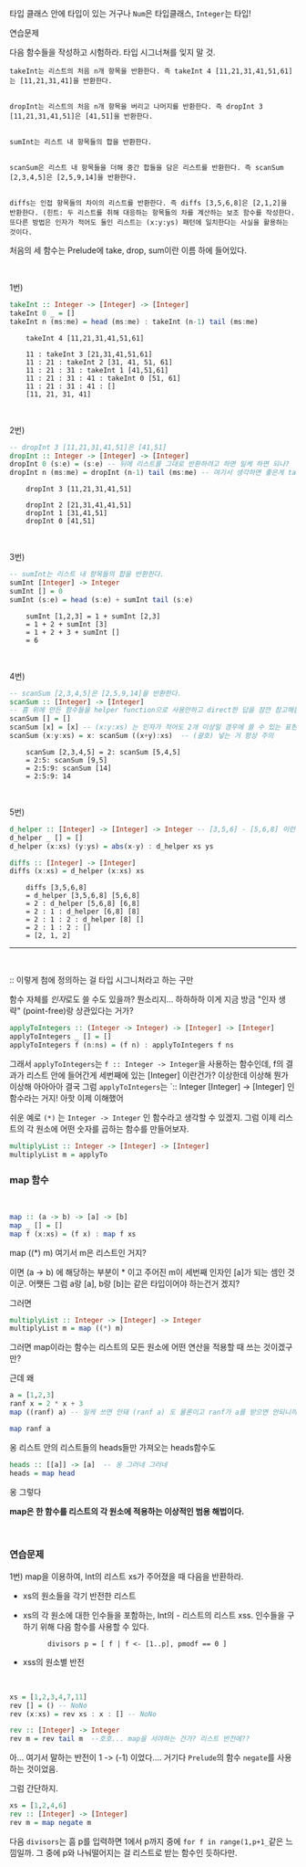 타입 클래스 안에 타입이 있는 거구나 `Num`은 타입클래스, `Integer`는 타입!




연습문제

다음 함수들을 작성하고 시험하라. 타입 시그너쳐를 잊지 말 것.

    takeInt는 리스트의 처음 n개 항목을 반환한다. 즉 takeInt 4 [11,21,31,41,51,61]는 [11,21,31,41]을 반환한다.


    dropInt는 리스트의 처음 n개 항목을 버리고 나머지를 반환한다. 즉 dropInt 3 [11,21,31,41,51]은 [41,51]을 반환한다.


    sumInt는 리스트 내 항목들의 합을 반환한다.


    scanSum은 리스트 내 항목들을 더해 중간 합들을 담은 리스트를 반환한다. 즉 scanSum [2,3,4,5]은 [2,5,9,14]을 반환한다.


    diffs는 인접 항목들의 차이의 리스트를 반환한다. 즉 diffs [3,5,6,8]은 [2,1,2]을 반환한다. (힌트: 두 리스트를 취해 대응하는 항목들의 차를 계산하는 보조 함수를 작성한다. 또다른 방법은 인자가 적어도 둘인 리스트는 (x:y:ys) 패턴에 일치한다는 사실을 활용하는 것이다.

처음의 세 함수는 Prelude에 take, drop, sum이란 이름 하에 들어있다.

<br />

1번)

```haskell
takeInt :: Integer -> [Integer] -> [Integer]
takeInt 0 _ = []
takeInt n (ms:me) = head (ms:me) : takeInt (n-1) tail (ms:me) 
```

        takeInt 4 [11,21,31,41,51,61]

        11 : takeInt 3 [21,31,41,51,61]
        11 : 21 : takeInt 2 [31, 41, 51, 61]
        11 : 21 : 31 : takeInt 1 [41,51,61]
        11 : 21 : 31 : 41 : takeInt 0 [51, 61]
        11 : 21 : 31 : 41 : [] 
        [11, 21, 31, 41]

<br />

2번) 

```haskell
-- dropInt 3 [11,21,31,41,51]은 [41,51]
dropInt :: Integer -> [Integer] -> [Integer]
dropInt 0 (s:e) = (s:e) -- 뒤에 리스트를 그대로 반환하려고 하면 일케 하면 되나?
dropInt n (ms:me) = dropInt (n-1) tail (ms:me) -- 여기서 생각하면 좋은게 tail (ms:me) 가 바로바로 그냥 "me"라는 사실 
```

        dropInt 3 [11,21,31,41,51]

        dropInt 2 [21,31,41,41,51]
        dropInt 1 [31,41,51]
        dropInt 0 [41,51]

<br />

3번)

```haskell
-- sumInt는 리스트 내 항목들의 합을 반환한다.
sumInt [Integer] -> Integer
sumInt [] = 0
sumInt (s:e) = head (s:e) + sumInt tail (s:e) 
```
        sumInt [1,2,3] = 1 + sumInt [2,3]
        = 1 + 2 + sumInt [3]
        = 1 + 2 + 3 + sumInt []
        = 6

<br />

4번)

```haskell
-- scanSum [2,3,4,5]은 [2,5,9,14]을 반환한다.
scanSum :: [Integer] -> [Integer]
-- 흠 위에 만든 함수들을 helper function으로 사용안하고 direct한 답을 잠깐 참고해봄
scanSum [] = []
scanSum [x] = [x] -- (x:y:xs) 는 인자가 적어도 2개 이상일 경우에 쓸 수 있는 표현이다. 
scanSum (x:y:xs) = x: scanSum ((x+y):xs)  -- (괄호) 넣는 거 항상 주의
```

        scanSum [2,3,4,5] = 2: scanSum [5,4,5]
        = 2:5: scanSum [9,5]
        = 2:5:9: scanSum [14]
        = 2:5:9: 14

<br />

5번) 


```haskell  
d_helper :: [Integer] -> [Integer] -> Integer -- [3,5,6] - [5,6,8] 이런식으로 하면 될 듯한데, 
d_helper _ [] = []
d_helper (x:xs) (y:ys) = abs(x-y) : d_helper xs ys

diffs :: [Integer] -> [Integer]
diffs (x:xs) = d_helper (x:xs) xs 

```
        diffs [3,5,6,8]
        = d_helper [3,5,6,8] [5,6,8]
        = 2 : d_helper [5,6,8] [6,8]
        = 2 : 1 : d_helper [6,8] [8]
        = 2 : 1 : 2 : d_helper [8] []
        = 2 : 1 : 2 : []
        = [2, 1, 2]


---

<br />


:: 이렇게 첨에 정의하는 걸 타입 시그니처라고 하는 구만 

함수 자체를 *인자*로도 쓸 수도 있을까?
뭔소리지... 하하하하 이게 지금 방금 "인자 생략" (point-free)랑 상관있다는 거가?

```haskell
applyToIntegers :: (Integer -> Integer) -> [Integer] -> [Integer]
applyToIntegers _ [] = []
applyToIntegers f (n:ns) = (f n) : applyToIntegers f ns 
```
그래서  `applyToIntegers`는 `f :: Integer -> Integer`을 사용하는 함수인데, f의 결과가 리스트 안에 들어간게 세번째에 있는 [Integer] 이란건가? 이상한데 이상해 뭔가 이상해 아아아아 결국 그럼 `applyToIntegers`는 `:: Integer [Integer] -> [Integer] 인 함수라는 거지! 아핫 이제 이해했어 

쉬운 예로 `(*)` 는 `Integer -> Integer` 인 함수라고 생각할 수 있겠지. 그럼 이제 리스트의 각 원소에 어떤 숫자를 곱하는 함수를 만들어보자. 

```haskell
multiplyList :: Integer -> [Integer] -> [Integer]
multiplyList m = applyTo
```


### map 함수 

<br />

```haskell
map :: (a -> b) -> [a] -> [b]
map _ [] = []
map f (x:xs) = (f x) : map f xs
```
map ((*) m)  여기서 m은 리스트인 거지?

이면 (a -> b) 에 해당하는 부분이 * 이고 주어진 m이 세번째 인자인 [a]가 되는 셈인 것이군. 어쨋든 그럼 a랑 [a], b랑 [b]는 같은 타입이어야 하는건거 겠지?

그러면 
```haskell
multiplyList :: Integer -> [Integer] -> Integer
multiplyList m = map ((*) m)
```

그러면 map이라는 함수는 리스트의 모든 원소에 어떤 연산을 적용할 때 쓰는 것이겠구만?

근데 왜 

```haskell
a = [1,2,3]
ranf x = 2 * x + 3
map ((ranf) a) -- 일케 쓰면 안돼 (ranf a) 도 물론이고 ranf가 a를 받으면 안되니까, 스크립트에 빨간 줄 쳐져 있어도 ghci에선 아래처럼 하면 된다

map ranf a 
```

옹 리스트 안의 리스트들의 heads들만 가져오는 heads함수도 

```haskell
heads :: [[a]] -> [a]  -- 옹 그러네 그러네 
heads = map head
```

옹 그렇다 

**map은 한 함수를 리스트의 각 원소에 적용하는 이상적인 범용 해법이다.**

<br />

### 연습문제

1번) 
map을 이용하여, Int의 리스트 xs가 주어졌을 때 다음을 반환하라.

- xs의 원소들을 각기 반전한 리스트
- xs의 각 원소에 대한 인수들을 포함하는, Int의 - 리스트의 리스트 xss. 인수들을 구하기 위해 다음 함수를 사용할 수 있다.

            divisors p = [ f | f <- [1..p], pmodf == 0 ]
- xss의 원소별 반전

<br />

```haskell
xs = [1,2,3,4,7,11]
rev [] = () -- NoNo
rev (x:xs) = rev xs : x : [] -- NoNo

rev :: [Integer] -> Integer
rev m = rev tail m  --호호... map을 서야하는 건가? 리스트 반전에?? 

```
아... 여기서 말하는 반전이 1 -> (-1) 이었다.... 거기다 `Prelude`의 함수 `negate`를 사용하는 것이었음. 

그럼 간단하지. 

```haskell
xs = [1,2,4,6]
rev :: [Integer] -> [Integer]
rev m = map negate m 

```

다음 `divisors`는 흠 p를 입력하면 1에서 p까지 중에 `for f in range(1,p+1_`같은 느낌일까. 그 중에 p와 나눠떨어지는 걸 리스트로 받는 함수인 듯하다만. 

```haskell

```
